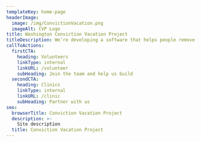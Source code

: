 ```yaml
---
templateKey: home-page
headerImage:
  image: /img/ConvictionVacation.png
  imageAlt: CVP Logo
title: Washington Conviction Vacation Project
titleDescription: We’re developing a software that helps people remove criminal convictions from background checks, making it easier for people with prior convictions to get job and housing.
callToActions:
  firstCTA:
    heading: Volunteers
    linkType: internal
    linkURL: /volunteer
    subHeading: Join the team and help us build
  secondCTA:
    heading: Clinics
    linkType: internal
    linkURL: /clinic
    subHeading: Partner with us
seo:
  browserTitle: Conviction Vacation Project
  description: >-
    Site description
  title: Conviction Vacation Project
---
```

